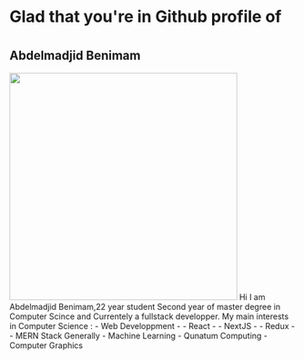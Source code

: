 <h1>Glad that you're in Github profile of<h1>
  <h2>Abdelmadjid Benimam</h2> 

<img src="https://i.imgur.com/5WA8Hau.png" height="400px">
Hi I am Abdelmadjid Benimam,22 year student Second year of master degree in Computer Scince and Currentely a fullstack developper.
My main interests in Computer Science : 
- Web Developpment
- - React
- - NextJS
- - Redux
- - MERN Stack Generally
- Machine Learning
- Qunatum Computing
- Computer Graphics
